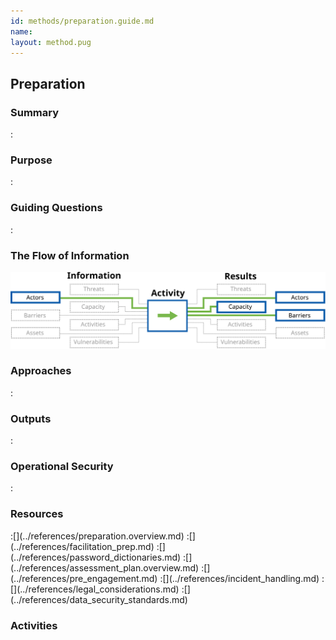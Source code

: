 ```yaml
---
id: methods/preparation.guide.md
name: 
layout: method.pug
---
```


## Preparation

### Summary
:[](../document_matter/preparation/summary.md)
### Purpose
:[](../document_matter/preparation/purpose.md)
### Guiding Questions
:[](../document_matter/preparation/guiding_questions.md)
### The Flow of Information
![Preparation Information Flow](images/info_flows/preparation.svg)

### Approaches
:[](../document_matter/preparation/approaches.md)
### Outputs
:[](../document_matter/preparation/output.md)
### Operational Security
:[](../document_matter/preparation/operational_security.md)
### Resources
<div class="greybox">
:[](../references/preparation.overview.md)
:[](../references/facilitation_prep.md)
:[](../references/password_dictionaries.md)
:[](../references/assessment_plan.overview.md)
:[](../references/pre_engagement.md)
:[](../references/incident_handling.md)
:[](../references/legal_considerations.md)
:[](../references/data_security_standards.md)
</div>

### Activities



